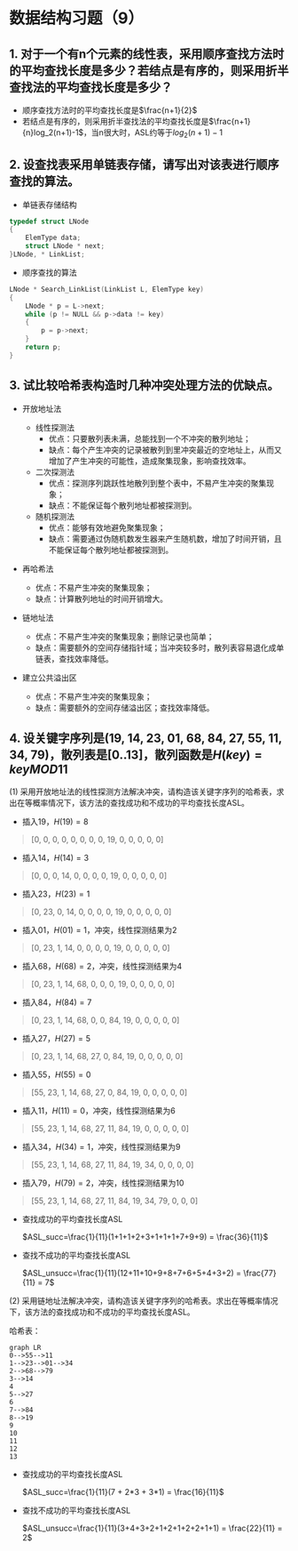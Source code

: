 # 数据结构习题（9）

## 1. 对于一个有n个元素的线性表，采用顺序查找方法时的平均查找长度是多少？若结点是有序的，则采用折半查找法的平均查找长度是多少？

- 顺序查找方法时的平均查找长度是$\frac{n+1}{2}$
- 若结点是有序的，则采用折半查找法的平均查找长度是$\frac{n+1}{n}log_2(n+1)-1$，当n很大时，ASL约等于$log_2(n+1)-1$

## 2. 设查找表采用单链表存储，请写出对该表进行顺序查找的算法。

- 单链表存储结构

```c
typedef struct LNode
{
    ElemType data;
    struct LNode * next;
}LNode, * LinkList;

```

- 顺序查找的算法

```c
LNode * Search_LinkList(LinkList L, ElemType key)
{
    LNode * p = L->next;
    while (p != NULL && p->data != key)
    {
        p = p->next;
    }
    return p;
}
```

## 3. 试比较哈希表构造时几种冲突处理方法的优缺点。

- 开放地址法
    - 线性探测法
      - 优点：只要散列表未满，总能找到一个不冲突的散列地址；
      - 缺点：每个产生冲突的记录被散列到里冲突最近的空地址上，从而又增加了产生冲突的可能性，造成聚集现象，影响查找效率。
    - 二次探测法
      - 优点：探测序列跳跃性地散列到整个表中，不易产生冲突的聚集现象；
      - 缺点：不能保证每个散列地址都被探测到。
    - 随机探测法
      - 优点：能够有效地避免聚集现象；
      - 缺点：需要通过伪随机数发生器来产生随机数，增加了时间开销，且不能保证每个散列地址都被探测到。

- 再哈希法
  - 优点：不易产生冲突的聚集现象；
  - 缺点：计算散列地址的时间开销增大。

- 链地址法
  - 优点：不易产生冲突的聚集现象；删除记录也简单；
  - 缺点：需要额外的空间存储指针域；当冲突较多时，散列表容易退化成单链表，查找效率降低。

- 建立公共溢出区
  - 优点：不易产生冲突的聚集现象；
  - 缺点：需要额外的空间存储溢出区；查找效率降低。

## 4. 设关键字序列是(19, 14, 23, 01, 68, 84, 27, 55, 11, 34, 79)，散列表是[0..13]，散列函数是$H(key)=key MOD 11$

(1) 采用开放地址法的线性探测方法解决冲突，请构造该关键字序列的哈希表，求出在等概率情况下，该方法的查找成功和不成功的平均查找长度ASL。

- 插入19，$H(19)=8$
> [0, 0, 0, 0, 0, 0, 0, 0, 19, 0, 0, 0, 0, 0]
- 插入14，$H(14)=3$
> [0, 0, 0, 14, 0, 0, 0, 0, 19, 0, 0, 0, 0, 0]
- 插入23，$H(23)=1$
> [0, 23, 0, 14, 0, 0, 0, 0, 19, 0, 0, 0, 0, 0]
- 插入01，$H(01)=1$，冲突，线性探测结果为2
> [0, 23, 1, 14, 0, 0, 0, 0, 19, 0, 0, 0, 0, 0]
- 插入68，$H(68)=2$，冲突，线性探测结果为4
> [0, 23, 1, 14, 68, 0, 0, 0, 19, 0, 0, 0, 0, 0]
- 插入84，$H(84)=7$
> [0, 23, 1, 14, 68, 0, 0, 84, 19, 0, 0, 0, 0, 0]
- 插入27，$H(27)=5$
> [0, 23, 1, 14, 68, 27, 0, 84, 19, 0, 0, 0, 0, 0]
- 插入55，$H(55)=0$
> [55, 23, 1, 14, 68, 27, 0, 84, 19, 0, 0, 0, 0, 0]
- 插入11，$H(11)=0$，冲突，线性探测结果为6
> [55, 23, 1, 14, 68, 27, 11, 84, 19, 0, 0, 0, 0, 0]
- 插入34，$H(34)=1$，冲突，线性探测结果为9
> [55, 23, 1, 14, 68, 27, 11, 84, 19, 34, 0, 0, 0, 0]
- 插入79，$H(79)=2$，冲突，线性探测结果为10
> [55, 23, 1, 14, 68, 27, 11, 84, 19, 34, 79, 0, 0, 0]

- 查找成功的平均查找长度ASL
  
    $ASL_succ=\frac{1}{11}(1+1+1+2+3+1+1+1+7+9+9) = \frac{36}{11}$

- 查找不成功的平均查找长度ASL

    $ASL_unsucc=\frac{1}{11}(12+11+10+9+8+7+6+5+4+3+2) = \frac{77}{11} = 7$


(2) 采用链地址法解决冲突，请构造该关键字序列的哈希表。求出在等概率情况下，该方法的查找成功和不成功的平均查找长度ASL。

哈希表：

```mermaid
graph LR
0-->55-->11
1-->23-->01-->34
2-->68-->79
3-->14
4
5-->27
6
7-->84
8-->19
9
10
11
12
13
```

- 查找成功的平均查找长度ASL
  
    $ASL_succ=\frac{1}{11}(7 + 2*3 + 3*1) = \frac{16}{11}$

- 查找不成功的平均查找长度ASL

    $ASL_unsucc=\frac{1}{11}(3+4+3+2+1+2+1+2+2+1+1) = \frac{22}{11} = 2$